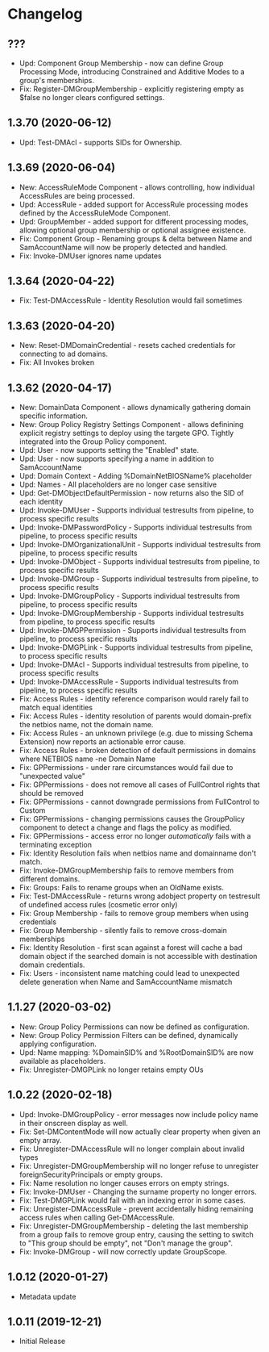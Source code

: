 ﻿# Changelog

## ???

- Upd: Component Group Membership - now can define Group Processing Mode, introducing Constrained and Additive Modes to a group's memberships.
- Fix: Register-DMGroupMembership - explicitly registering empty as $false no longer clears configured settings.

## 1.3.70 (2020-06-12)

- Upd: Test-DMAcl - supports SIDs for Ownership.

## 1.3.69 (2020-06-04)

- New: AccessRuleMode Component - allows controlling, how individual AccessRules are being processed.
- Upd: AccessRule - added support for AccessRule processing modes defined by the AccessRuleMode Component.
- Upd: GroupMember - added support for different processing modes, allowing optional group membership or optional assignee existence.
- Fix: Component Group - Renaming groups & delta between Name and SamAccountName will now be properly detected and handled.
- Fix: Invoke-DMUser ignores name updates

## 1.3.64 (2020-04-22)

- Fix: Test-DMAccessRule - Identity Resolution would fail sometimes

## 1.3.63 (2020-04-20)

- New: Reset-DMDomainCredential - resets cached credentials for connecting to ad domains.
- Fix: All Invokes broken

## 1.3.62 (2020-04-17)

- New: DomainData Component - allows dynamically gathering domain specific information.
- New: Group Policy Registry Settings Component - allows definining explicit registry settings to deploy using the targete GPO. Tightly integrated into the Group Policy component.
- Upd: User - now supports setting the "Enabled" state.
- Upd: User - now supports specifying a name in addition to SamAccountName
- Upd: Domain Context - Adding %DomainNetBIOSName% placeholder
- Upd: Names - All placeholders are no longer case sensitive
- Upd: Get-DMObjectDefaultPermission - now returns also the SID of each identity
- Upd: Invoke-DMUser - Supports individual testresults from pipeline, to process specific results
- Upd: Invoke-DMPasswordPolicy - Supports individual testresults from pipeline, to process specific results
- Upd: Invoke-DMOrganizationalUnit - Supports individual testresults from pipeline, to process specific results
- Upd: Invoke-DMObject - Supports individual testresults from pipeline, to process specific results
- Upd: Invoke-DMGroup - Supports individual testresults from pipeline, to process specific results
- Upd: Invoke-DMGroupPolicy - Supports individual testresults from pipeline, to process specific results
- Upd: Invoke-DMGroupMembership - Supports individual testresults from pipeline, to process specific results
- Upd: Invoke-DMGPPermission - Supports individual testresults from pipeline, to process specific results
- Upd: Invoke-DMGPLink - Supports individual testresults from pipeline, to process specific results
- Upd: Invoke-DMAcl - Supports individual testresults from pipeline, to process specific results
- Upd: Invoke-DMAccessRule - Supports individual testresults from pipeline, to process specific results
- Fix: Access Rules - identity reference comparison would rarely fail to match equal identities
- Fix: Access Rules - identity resolution of parents would domain-prefix the netbios name, not the domain name.
- Fix: Access Rules - an unknown privilege (e.g. due to missing Schema Extension) now reports an actionable error cause.
- Fix: Access Rules - broken detection of default permissions in domains where NETBIOS name -ne Domain Name
- Fix: GPPermissions - under rare circumstances would fail due to "unexpected value"
- Fix: GPPermissions - does not remove all cases of FullControl rights that should be removed
- Fix: GPPermissions - cannot downgrade permissions from FullControl to Custom
- Fix: GPPermissions - changing permissions causes the GroupPolicy component to detect a change and flags the policy as modified.
- Fix: GPPermissions - access error no longer _automatically_ fails with a terminating exception
- Fix: Identity Resolution fails when netbios name and domainname don't match.
- Fix: Invoke-DMGroupMembership fails to remove members from different domains.
- Fix: Groups: Fails to rename groups when an OldName exists.
- Fix: Test-DMAccessRule - returns wrong adobject property on testresult of undefined access rules (cosmetic error only)
- Fix: Group Membership - fails to remove group members when using credentials
- Fix: Group Membership - silently fails to remove cross-domain memberships
- Fix: Identity Resolution - first scan against a forest will cache a bad domain object if the searched domain is not accessible with destination domain credentials.
- Fix: Users - inconsistent name matching could lead to unexpected delete generation when Name and SamAccountName mismatch

## 1.1.27 (2020-03-02)

- New: Group Policy Permissions can now be defined as configuration.
- New: Group Policy Permission Filters can be defined, dynamically applying configuration.
- Upd: Name mapping: %DomainSID% and %RootDomainSID% are now available as placeholders.
- Fix: Unregister-DMGPLink no longer retains empty OUs

## 1.0.22 (2020-02-18)

- Upd: Invoke-DMGroupPolicy - error messages now include policy name in their onscreen display as well.
- Fix: Set-DMContentMode will now actually clear property when given an empty array.
- Fix: Unregister-DMAccessRule will no longer complain about invalid types
- Fix: Unregister-DMGroupMembership will no longer refuse to unregister foreignSecurityPrincipals or empty groups.
- Fix: Name resolution no longer causes errors on empty strings.
- Fix: Invoke-DMUser - Changing the surname property no longer errors.
- Fix: Test-DMGPLink would fail with an indexing error in some cases.
- Fix: Unregister-DMAccessRule - prevent accidentally hiding remaining access rules when calling Get-DMAccessRule.
- Fix: Unregister-DMGroupMembership - deleting the last membership from a group fails to remove group entry, causing the setting to switch to "This group should be empty", not "Don't manage the group".
- Fix: Invoke-DMGroup - will now correctly update GroupScope.

## 1.0.12 (2020-01-27)

- Metadata update

## 1.0.11 (2019-12-21)

- Initial Release

